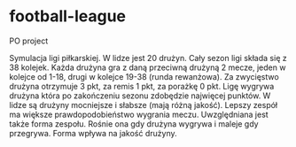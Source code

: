 # football-league
PO project

Symulacja ligi piłkarskiej. W lidze jest 20 drużyn. Cały sezon ligi składa się z 38 kolejek. Każda drużyna gra z daną przeciwną drużyną 2 mecze, jeden w kolejce od 1-18, drugi w kolejce 19-38 (runda rewanżowa). Za zwycięstwo drużyna otrzymuje 3 pkt, za remis 1 pkt, za porażkę 0 pkt. Ligę wygrywa drużyna która po zakończeniu sezonu zdobędzie najwięcej punktów. W lidze są drużyny mocniejsze i słabsze (mają różną jakość). Lepszy zespół ma większe prawdopodobieństwo wygrania meczu. Uwzględniana jest także forma zespołu. Rośnie ona gdy drużyna wygrywa i maleje gdy przegrywa. Forma wpływa na jakość drużyny.  
